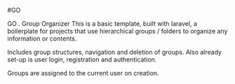 #GO

GO . Group Organizer This is a basic template, built with laravel, a boilerplate for projects that use hierarchical groups / folders to organize any information or contents.

Includes group structures, navigation and deletion of groups. Also already set-up is user login, registration and authentication.

Groups are assigned to the current user on creation.


